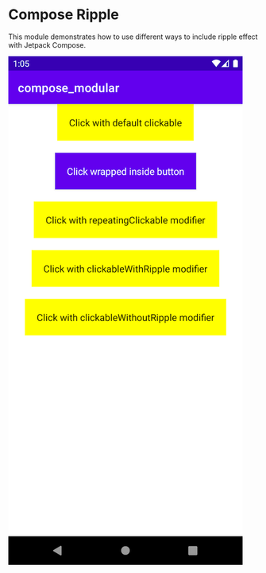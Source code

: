 # Compose Ripple

This module demonstrates how to use different ways to include ripple effect with Jetpack Compose.

![](./screenshots/1653377708338.png)